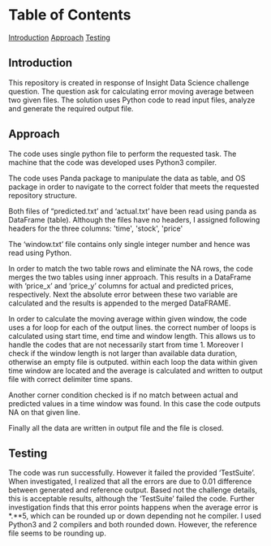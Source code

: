 # Table of Contents
 [Introduction](README.md#introduction)
 [Approach](README.md#Approach)
 [Testing](README.md#Testing)



## Introduction

This repository is created in response of Insight Data Science challenge question. The question ask for calculating error moving average between two given files. The solution uses Python code to read input files, analyze and generate the required output file. 


## Approach

The code uses single python file to perform the requested task. The machine that the code was developed uses Python3 compiler. 

The code uses Panda package to manipulate the data as table, and OS package in order to navigate to the correct folder that meets the requested repository structure. 

Both files of “predicted.txt’ and ‘actual.txt’ have been read using panda as DataFrame (table). Although the files have no headers, I assigned following headers for the three columns:
'time', 'stock', 'price'

The ‘window.txt’ file contains only single integer number and hence was read using Python. 

In order to match the two table rows and eliminate the NA rows, the code merges the two tables using inner approach. This results in a DataFrame with ‘price_x’ and ‘price_y’ columns for actual and predicted prices, respectively. Next the absolute error between these two variable are calculated and the results is appended to the merged DataFRAME.

In order to calculate the moving average within given window, the code uses a for loop for each of the output lines. the correct number of loops is calculated using start time, end time and window length. This allows us to handle the codes that are not necessarily start from time 1. Moreover I check if the window length is not larger than available data duration, otherwise an empty file is outputed. within each loop the data within given time window are located and the average is calculated and written to output file with correct delimiter time spans.

Another corner condition checked is if no match between actual and predicted values in a time window was found. In this case the code outputs NA on that given line.

Finally all the data are written in output file and the file is closed.


## Testing

The code was run successfully. However it failed the provided ‘TestSuite’. When investigated, I realized that all the errors are due to 0.01 difference between generated and reference output. Based not the challenge details, this is acceptable results, although the ‘TestSuite’ failed the code. Further investigation finds that this error points happens when the average error is *.**5, which can be rounded up or down depending not he compiler. I used Python3 and 2 compilers and both rounded down. However, the reference file seems to be rounding up. 



 
